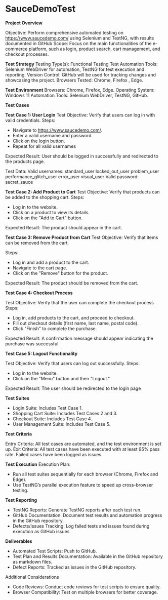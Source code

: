 # SauceDemoTest

**Project Overview**

Objective: Perform comprehensive automated testing on https://www.saucedemo.com/ using Selenium and TestNG, with results documented in GitHub
Scope: Focus on the main functionalities of the e-commerce platform, such as login, product search, cart management, and checkout processes.

**Test Strategy**
Testing Type(s): Functional Testing
Test Automation Tools: Selenium WebDriver for automation, TestNG for test execution and reporting.
Version Control: GitHub will be used for tracking changes and showcasing the project.
Browsers Tested: Chrome, Firefox , Edge.

**Test Environment**
Browsers: Chrome, Firefox, Edge.
Operating System: Windows 11
Automation Tools: Selenium WebDriver, TestNG, GitHub.

**Test Cases**

**Test Case 1: User Login**
Test Objective: Verify that users can log in with valid credentials.
Steps:
- Navigate to https://www.saucedemo.com/.
- Enter a valid username and password.
- Click on the login button.
- Repeat for all valid usernames
  
Expected Result: User should be logged in successfully and redirected to the products page.

Test Data: 
Valid usernames: 
standard_user
locked_out_user
problem_user
performance_glitch_user
error_user
visual_user
Valid password:
secret_sauce

**Test Case 2: Add Product to Cart**
Test Objective: Verify that products can be added to the shopping cart.
Steps:
- Log in to the website.
- Click on a product to view its details.
- Click on the "Add to Cart" button.

Expected Result: The product should appear in the cart.

**Test Case 3: Remove Product from Cart**
Test Objective: Verify that items can be removed from the cart.

Steps:
- Log in and add a product to the cart.
- Navigate to the cart page.
- Click on the "Remove" button for the product.
  
Expected Result: The product should be removed from the cart.

**Test Case 4: Checkout Process**

Test Objective: Verify that the user can complete the checkout process.
Steps:
- Log in, add products to the cart, and proceed to checkout.
- Fill out checkout details (first name, last name, postal code).
- Click "Finish" to complete the purchase.
  
Expected Result: A confirmation message should appear indicating the purchase was successful.

**Test Case 5: Logout Functionality**

Test Objective: Verify that users can log out successfully.
Steps:
- Log in to the website.
- Click on the "Menu" button and then "Logout."

Expected Result: The user should be redirected to the login page

**Test Suites**

- Login Suite: Includes Test Case 1.
- Shopping Cart Suite: Includes Test Cases 2 and 3.
- Checkout Suite: Includes Test Case 4.
- User Management Suite: Includes Test Case 5.

**Test Criteria**

Entry Criteria: All test cases are automated, and the test environment is set up.
Exit Criteria: All test cases have been executed with at least 95% pass rate. Failed cases have been logged as issues.

**Test Execution**
Execution Plan:
- Run all test suites sequentially for each browser (Chrome, Firefox and Edge).
- Use TestNG’s parallel execution feature to speed up cross-browser testing.

**Test Reporting**

- TestNG Reports: Generate TestNG reports after each test run.
- GitHub Documentation: Document test results and automation progress in the GitHub repository.
- Defects/Issues Tracking: Log failed tests and issues found during execution as GitHub issues

**Deliverables**

- Automated Test Scripts: Push to GitHub.
- Test Plan and Results Documentation: Available in the GitHub repository as markdown files.
- Defect Reports: Tracked as issues in the GitHub repository.

Additional Considerations
- Code Reviews: Conduct code reviews for test scripts to ensure quality.
- Browser Compatibility: Test on multiple browsers for better coverage.












